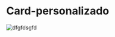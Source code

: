 # Card-personalizado
![dfgfdsgfd](https://user-images.githubusercontent.com/73972922/174882816-900bb48a-0d89-4014-a331-092622aff381.gif)

